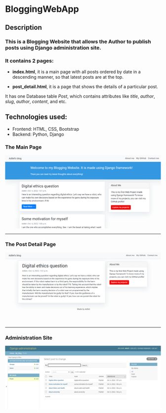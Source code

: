 # BloggingWebApp
## Description

### This is a Blogging Website that allows the Author to publish posts using Django administration site.

### It contains 2 pages:

- **index.html**, it is a main page with all posts ordered by date in a descending manner, so that latest posts are at the top.

- **post_detail.html**, it is a page that shows the details of a particular post.

It has one Database table *Post*, which contains attributes like *title*, *author*, *slug*, *author*, *content*, and etc.

## Technologies used:
 - Frontend: HTML, CSS, Bootstrap
 - Backend: Python, Django



### The Main Page
![main page](README_imgs/main_page.png)

---------------------------------------------

### The Post Detail Page
![post detail page](README_imgs/post_detail.png)

---------------------------------------------

### Administration Site
![administration website](README_imgs/administration_website.png)

 
